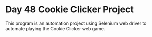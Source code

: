 # Day 48 Cookie Clicker Project

This program is an automation project using Selenium web driver to automate playing the Cookie Clicker web game. 